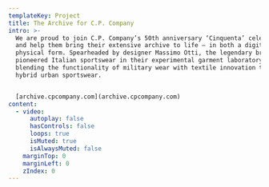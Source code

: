 ```yaml
---
templateKey: Project
title: The Archive for C.P. Company
intro: >-
  We are proud to join C.P. Company’s 50th anniversary ‘Cinquenta’ celebrations
  and help them bring their extensive archive to life – in both a digital and
  physical form. Spearheaded by designer Massimo Otti, the legendary brand
  pioneered Italian sportswear in their experimental garment laboratory,
  blending the functionality of military wear with textile innovation to create
  hybrid urban sportswear.


  [archive.cpcompany.com](archive.cpcompany.com)
content:
  - video:
      autoplay: false
      hasControls: false
      loops: true
      isMuted: true
      isAlwaysMuted: false
    marginTop: 0
    marginLeft: 0
    zIndex: 0
---
```

